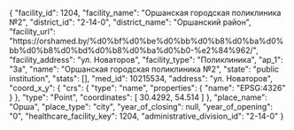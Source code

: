 {
    "facility_id": 1204,
    "facility_name": "Оршанская городская поликлиника №2",
    "district_id": "2-14-0",
    "district_name": "Оршанский район",
    "facility_url": "https:\/\/orshamed.by\/%d0%bf%d0%be%d0%bb%d0%b8%d0%ba%d0%bb%d0%b8%d0%bd%d0%b8%d0%ba%d0%b0-%e2%84%962\/",
    "facility_address": "ул. Новаторов",
    "facility_type": "Поликлиника",
    "ap_1": "3а",
    "name": "Оршанская городская поликлиника №2",
    "state": "public institution",
    "stats": [],
    "med_id": 10215534,
    "address": "ул. Новаторов",
    "coord_x_y": {
        "crs": {
            "type": "name",
            "properties": {
                "name": "EPSG:4326"
            }
        },
        "type": "Point",
        "coordinates": [
            30.4292,
            54.514
        ]
    },
    "place_name": "Орша",
    "place_type": "city",
    "year_of_closing": null,
    "year_of_opening": "0",
    "healthcare_facility_key": 1204,
    "administrative_division_id": "2-14-0"
}